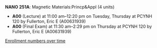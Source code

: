 **NANO 251A**: Magnetic Materials:Princp&Appl (4 units)

- **A00** (Lecture) at 11:00 am–12:20 pm on Tuesday, Thursday at PCYNH 120 by Fullerton, Eric E (A00631939)
- **A00** (Final Exam) at 11:30 am–2:29 pm on Thursday at PCYNH 120 by Fullerton, Eric E (A00631939)

[Enrollment numbers over time](./NANO251A.tsv)
